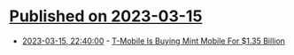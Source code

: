 # [Published on 2023-03-15](index.md)

* [2023-03-15, 22:40:00](https://mobile.slashdot.org/story/23/03/15/2031204/t-mobile-is-buying-mint-mobile-for-135-billion?utm_source=rss1.0mainlinkanon&utm_medium=feed) - [T-Mobile Is Buying Mint Mobile For $1.35 Billion](https://mobile.slashdot.org/story/23/03/15/2031204/t-mobile-is-buying-mint-mobile-for-135-billion?utm_source=rss1.0mainlinkanon&utm_medium=feed)
